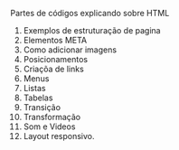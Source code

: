 Partes de códigos explicando sobre HTML

1. Exemplos de estruturação de pagina
2. Elementos META
3. Como adicionar imagens
4. Posicionamentos
5. Criaçõa de links
6. Menus
7. Listas
8. Tabelas
9. Transição
10. Transformação
11. Som e Videos
12. Layout responsivo.
